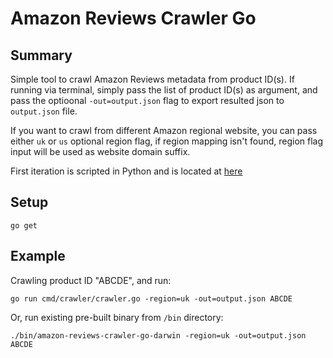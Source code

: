 # Amazon Reviews Crawler Go

## Summary

Simple tool to crawl Amazon Reviews metadata from product ID(s).
If running via terminal, simply pass the list of product ID(s) as argument, and pass the optioonal `-out=output.json` flag to export resulted json to `output.json` file.

If you want to crawl from different Amazon regional website, you can pass either `uk` or `us` optional region flag, if region mapping isn't found, region flag input will be used as website domain suffix.


First iteration is scripted in Python and is located at [here](https://github.com/anzellai/amazon_reviews_crawler)


## Setup

`go get`


## Example

Crawling product ID "ABCDE", and run:

`go run cmd/crawler/crawler.go -region=uk -out=output.json ABCDE`


Or, run existing pre-built binary from `/bin` directory:

`./bin/amazon-reviews-crawler-go-darwin -region=uk -out=output.json ABCDE`
